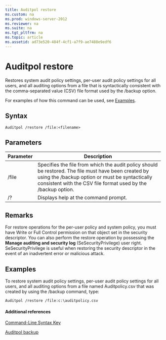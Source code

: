 ```yaml
---
title: Auditpol restore
ms.custom: na
ms.prod: windows-server-2012
ms.reviewer: na
ms.suite: na
ms.tgt_pltfrm: na
ms.topic: article
ms.assetid: ad73e520-484f-4cf1-a7f9-ae7488e9edf6
---
```

# Auditpol restore
Restores system audit policy settings, per\-user audit policy settings for all users, and all auditing options from a file that is syntactically consistent with the comma\-separated value \(CSV\) file format used by the \/backup option.

For examples of how this command can be used, see [Examples](#BKMK_examples).

## Syntax

```
Auditpol /restore /file:<filename>
```

## Parameters

|Parameter|Description|
|-------------|---------------|
|\/file|Specifies the file from which the audit policy should be restored. The file must have been created by using the \/backup option or must be syntactically consistent with the CSV file format used by the \/backup option.|
|\/?|Displays help at the command prompt.|

## Remarks
For restore operations for the per\-user policy and system policy, you must have Write or Full Control permission on that object set in the security descriptor. You can also perform the restore operation by possessing the **Manage auditing and security log** \(SeSecurityPrivilege\) user right. SeSecurityPrivilege is useful when restoring the security descriptor in the event of an inadvertent error or malicious attack.

## <a name="BKMK_examples"></a>Examples
To restore system audit policy settings, per\-user audit policy settings for all users, and all auditing options from a file named Auditpolicy.csv that was created by using the \/backup command, type:

```
Auditpol /restore /file:c:\auditpolicy.csv
```

#### Additional references
[Command-Line Syntax Key](Command-Line-Syntax-Key.md)

[Auditpol backup](Auditpol-backup.md)


